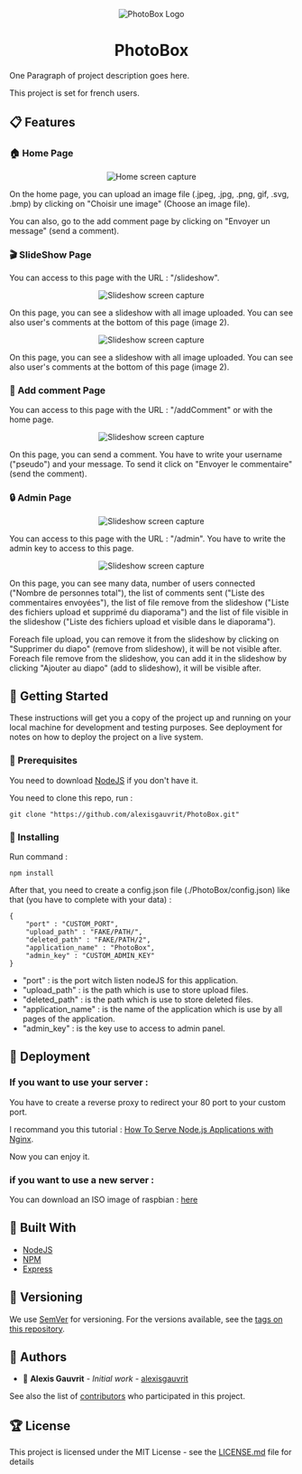 <p align="center">
  <img alt="PhotoBox Logo" src="https://github.com/alexisgauvrit/PhotoBox/blob/master/Dist/images/favicon.ico">
</p>

<h1 align="center">PhotoBox</h1>

One Paragraph of project description goes here.

This project is set for french users.

## :clipboard: Features

### :house: Home Page

<p align="center">
  <img alt="Home screen capture" src="https://github.com/alexisgauvrit/PhotoBox/blob/master/Dist/Version-2.0-NodeJS/Features/home.png">
</p>

On the home page, you can upload an image file (.jpeg, .jpg, .png, gif, .svg, .bmp) by clicking on "Choisir une image" (Choose an image file).

You can also, go to the add comment page by clicking on "Envoyer un message" (send a comment).

### :clapper: SlideShow Page

You can access to this page with the URL : "/slideshow".

<p align="center">
  <img alt="Slideshow screen capture" src="https://github.com/alexisgauvrit/PhotoBox/blob/Version-2.0-NodeJS/Dist/images/Features/slideshow1.png">
</p>

On this page, you can see a slideshow with all image uploaded. You can see also user's comments at the bottom of this page (image 2).

<p align="center">
  <img alt="Slideshow screen capture" src="https://github.com/alexisgauvrit/PhotoBox/blob/Version-2.0-NodeJS/Dist/images/Features/slideshow2.png">
</p>

On this page, you can see a slideshow with all image uploaded. You can see also user's comments at the bottom of this page (image 2).

### :speech_balloon: Add comment Page

You can access to this page with the URL : "/addComment" or with the home page.

<p align="center">
  <img alt="Slideshow screen capture" src="https://github.com/alexisgauvrit/PhotoBox/blob/Version-2.0-NodeJS/Dist/images/Features/addComment.png">
</p>

On this page, you can send a comment. You have to write your username ("pseudo") and your message. To send it click on "Envoyer le commentaire" (send the comment).

### :lock: Admin Page

<p align="center">
  <img alt="Slideshow screen capture" src="https://github.com/alexisgauvrit/PhotoBox/blob/Version-2.0-NodeJS/Dist/images/Features/admin1.png">
</p>

You can access to this page with the URL : "/admin". You have to write the admin key to access to this page.

<p align="center">
  <img alt="Slideshow screen capture" src="https://github.com/alexisgauvrit/PhotoBox/blob/Version-2.0-NodeJS/Dist/images/Features/admin2.png">
</p>

On this page, you can see many data, number of users connected ("Nombre de personnes total"), the list of comments sent ("Liste des commentaires envoyées"), the list of file remove from the slideshow ("Liste des fichiers upload et supprimé du diaporama") and the list of file visible in the slideshow ("Liste des fichiers upload et visible dans le diaporama").

Foreach file upload, you can remove it from the slideshow by clicking on "Supprimer du diapo" (remove from slideshow), it will be not visible after.
Foreach file remove from the slideshow, you can add it in the slideshow by clicking "Ajouter au diapo" (add to slideshow), it will be visible after.


## :rocket: Getting Started

These instructions will get you a copy of the project up and running on your local machine for development and testing purposes. See deployment for notes on how to deploy the project on a live system.

### :triangular_ruler: Prerequisites

You need to download [NodeJS](https://nodejs.org/) if you don't have it.

You need to clone this repo, run :

```
git clone "https://github.com/alexisgauvrit/PhotoBox.git"
```

### :wrench: Installing

Run command :

```
npm install
```

After that, you need to create a config.json file (./PhotoBox/config.json) like that (you have to complete with your data) :

```
{
    "port" : "CUSTOM_PORT",
    "upload_path" : "FAKE/PATH/",
    "deleted_path" : "FAKE/PATH/2",
    "application_name" : "PhotoBox",
    "admin_key" : "CUSTOM_ADMIN_KEY"
}
```

* "port" : is the port witch listen nodeJS for this application.
* "upload_path" : is the path which is use to store upload files.
* "deleted_path" : is the path which is use to store deleted files.
* "application_name" : is the name of the application which is use by all pages of the application.
* "admin_key" : is the key use to access to admin panel.

## :metal: Deployment

### If you want to use your server :

You have to create a reverse proxy to redirect your 80 port to your custom port.

I recommand you this tutorial : [How To Serve Node.js Applications with Nginx](https://morioh.com/p/fe738bbd2664).

Now you can enjoy it.

### if you want to use a new server :

You can download an ISO image of raspbian : [here](https://google.com/)

## :hammer: Built With

* [NodeJS](https://nodejs.org/)
* [NPM](https://www.npmjs.com/)
* [Express](https://expressjs.com/)

## :open_file_folder: Versioning

We use [SemVer](http://semver.org/) for versioning. For the versions available, see the [tags on this repository](https://github.com/alexisgauvrit/PhotoBox/tags). 

## :handshake: Authors

* :bust_in_silhouette: **Alexis Gauvrit** - *Initial work* - [alexisgauvrit](https://github.com/alexisgauvrit)

See also the list of [contributors](https://github.com/alexisgauvrit/PhotoBox/graphs/contributors) who participated in this project.

## :trophy: License

This project is licensed under the MIT License - see the [LICENSE.md](LICENSE.md) file for details